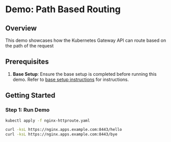 # Demo: Path Based Routing

## Overview
This demo showcases how the Kubernetes Gateway API can route based on the path of the request

## Prerequisites
1. **Base Setup**: Ensure the base setup is completed before running this demo. Refer to [base setup instructions](../../../README.md) for instructions.

## Getting Started

### Step 1: Run Demo
```sh
kubectl apply -f nginx-httproute.yaml

curl -ksL https://nginx.apps.example.com:8443/hello
curl -ksL https://nginx.apps.example.com:8443/bye
```
